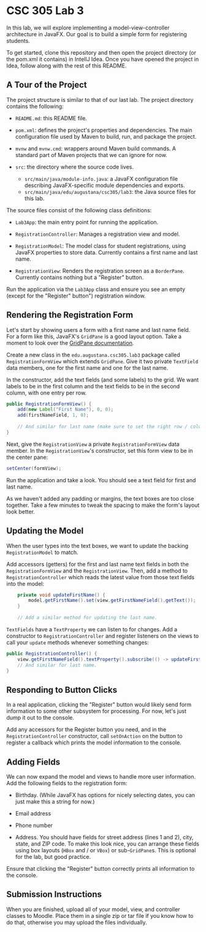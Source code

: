 # CSC 305 Lab 3

In this lab, we will explore implementing a model-view-controller 
architecture in JavaFX. Our goal is to build a simple form for 
registering students.

To get started, clone this repository and then open the project 
directory (or the pom.xml it contains) in IntellJ Idea. Once you have
opened the project in Idea, follow along with the rest of this README.

## A Tour of the Project

The project structure is similar to that of our last lab. The project 
directory contains the following:

* `README.md`: this README file.

* `pom.xml`: defines the project's properties and dependencies. The
  main configuration file used by Maven to build, run, and package
  the project.

* `mvnw` and `mvnw.cmd`: wrappers around Maven build commands. A
  standard part of Maven projects that we can ignore for now.

* `src`: the directory where the source code lives.
    * `src/main/java/module-info.java`: a JavaFX configuration file
      describing JavaFX-specific module dependencies and exports.
    * `src/main/java/edu/augustana/csc305/lab3`: the Java source
      files for this lab.

The source files consist of the following class definitions:

* `Lab3App`: the main entry point for running the application.

* `RegistrationController`: Manages a registration view and model.

* `RegistrationModel`: The model class for student registrations,
                       using JavaFX properties to store data. Currently
                       contains a first name and last name.            

* `RegistrationView`: Renders the registration screen as a `BorderPane`.  
                      Currently contains nothing but a "Register" button.

Run the application via the `Lab3App` class and ensure you see an empty
(except for the "Register" button") registration window.


## Rendering the Registration Form

Let's start by showing users a form with a first name and last name field.
For a form like this, JavaFX's `GridPane` is a good layout option. Take
a moment to look over the
[GridPane documentation](https://docs.oracle.com/javase/8/javafx/api/javafx/scene/layout/GridPane.html).

Create a new class in the `edu.augustana.csc305.lab3` package called
`RegistrationFormView` which extends `GridPane`. Give it two private
`TextField` data members, one for the first name and one for the last name.

In the constructor, add the text fields (and some labels) to the grid. We
want labels to be in the first column and the text fields to be in the
second column, with one entry per row.

```java
public RegistrationFormView() {
    add(new Label("First Name"), 0, 0);
    add(firstNameField, 1, 0);
    
    // And similar for last name (make sure to set the right row / column values).
}
```

Next, give the `RegistrationView` a private `RegistrationFormView` data member.
In the `RegistrationView`'s constructor, set this form view to be in the center
pane:

```java
setCenter(formView);
```

Run the application and take a look. You should see a text field for first and last
name. 

As we haven't added any padding or margins, the text boxes are too close together.
Take a few minutes to tweak the spacing to make the form's layout look better.


## Updating the Model

When the user types into the text boxes, we want to update the backing 
`RegistrationModel` to match. 

Add accessors (getters) for the first and last name text fields in both the 
`RegistrationFormView` and the `RegistrationView`. Then, add a method to 
`RegistrationController` which reads the latest value from those text fields
into the model:

```java
    private void updateFirstName() {
        model.getFirstName().set(view.getFirstNameField().getText());
    }
    
    // Add a similar method for updating the last name.
```

`TextFields` have a `TextProperty` we can listen to for changes. Add a constructor
to `RegistrationController` and register listeners on  the views to call your `update` 
methods whenever something changes:

```java
public RegistrationController() {
    view.getFirstNameField().textProperty().subscribe(() -> updateFirstName());
    // And similar for last name.
}
```

## Responding to Button Clicks

In a real application, clicking the "Register" button would likely send form
information to some other subsystem for processing. For now, let's just dump
it out to the console.

Add any accessors for the Register button you need, and in the `RegistrationController`
constructor, call `setOnAction` on the button to register a callback which prints
the model information to the console.


## Adding Fields

We can now expand the model and views to handle more user information. Add the following fields
to the registration form:

* Birthday. (While JavaFX has options for nicely selecting dates, you can just make 
            this a string for now.)

* Email address

* Phone number

* Address. You should have fields for street address (lines 1 and 2), city, state,
           and ZIP code. To make this look nice, you can arrange these fields using
           box layouts (`HBox` and / or `VBox`) or sub-`GridPane`s. This is optional
           for the lab, but good practice.

Ensure that clicking the "Register" button correctly prints all information to the console.

## Submission Instructions

When you are finished, upload all of your model, view, and controller classes to Moodle.
Place them in a single zip or tar file if you know how to do that, otherwise you may
upload the files individually.